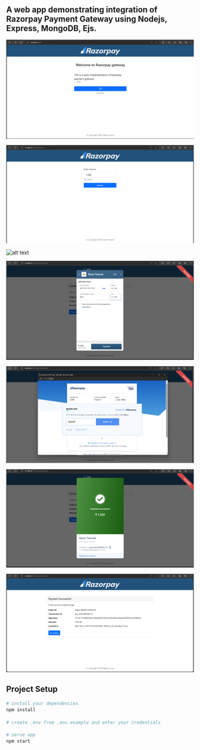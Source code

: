 ## A web app demonstrating integration of Razorpay Payment Gateway using Nodejs, Express, MongoDB, Ejs.

![alt text](https://github.com/ravi-ivar-7/Razorpay-Node/blob/main/docs/images/Home_Page.png?raw=true)

![alt text](https://github.com/ravi-ivar-7/Razorpay-Node/blob/main/docs/images/Order_Page.png?raw=true)

![alt text](https://github.com/ravi-ivar-7/Razorpay-Node/blob/main/docs/images/Checkout_page.png?raw=true)

![alt text](https://github.com/ravi-ivar-7/Razorpay-Node/blob/main/docs/images/Making_payment.png?raw=true)

![alt text](https://github.com/ravi-ivar-7/Razorpay-Node/blob/main/docs/images/Payment_otp.png?raw=true)

![alt text](https://github.com/ravi-ivar-7/Razorpay-Node/blob/main/docs/images/Payment_Successfull.png?raw=true)

![alt text](https://github.com/ravi-ivar-7/Razorpay-Node/blob/main/docs/images/Payment_Details.png?raw=true)


## Project Setup
``` bash
# install your dependencies
npm install

# create .env from .env.example and enter your credentials

# serve app
npm start
```
